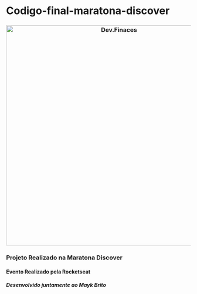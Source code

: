 # Codigo-final-maratona-discover

<h3 align="center">
    <img alt="Dev.Finaces" title="Dev.Finaces" src="./assets/01.gif" width="600px" />
</h3>


<h3>Projeto Realizado na Maratona Discover</h3>
<h4>Evento Realizado pela Rocketseat</h4>
<h5>Desenvolvido juntamente ao Mayk Brito</h5>



